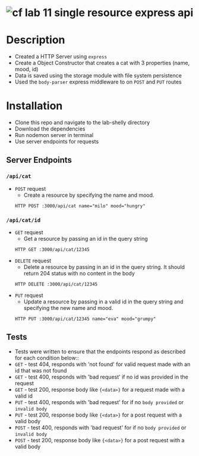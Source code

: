 ![cf](https://i.imgur.com/7v5ASc8.png) lab 11 single resource express api
======

# Description
* Created a HTTP Server using `express`
* Create a Object Constructor that creates a cat with 3 properties (name, mood, id)
* Data is saved using the storage module with file system persistence
* Used the `body-parser` express middleware to on `POST` and `PUT` routes

# Installation
* Clone this repo and navigate to the lab-shelly directory
* Download the dependencies
* Run nodemon server in terminal
* Use server endpoints for requests

## Server Endpoints

### `/api/cat`
 * `POST` request
   * Create a resource by specifying the name and mood.
   ```
   HTTP POST :3000/api/cat name="milo" mood="hungry"
   ```
### `/api/cat/id`

 * `GET` request
   * Get a resource by passing an id in the query string
   ```
   HTTP GET :3000/api/cat/12345
   ```
 * `DELETE` request
   * Delete a resource by passing in an id in the query string. It should return 204 status with no content in the body
   ```
   HTTP DELETE :3000/api/cat/12345
   ```
 * `PUT` request
   * Update a resource by passing in a valid id in the query string and specifying the new name and mood.
   ```
   HTTP PUT :3000/api/cat/12345 name="eva" mood="grumpy"

## Tests
* Tests were written to ensure that the endpoints respond as described for each condition below::
 * `GET` - test 404, responds with 'not found' for valid request made with an id that was not found
 * `GET` - test 400, responds with 'bad request' if no id was provided in the request
 * `GET` - test 200, response body like `{<data>}` for a request made with a valid id
 * `PUT` - test 400, responds with 'bad request' for if no `body provided` or `invalid body`
 * `PUT` - test 200, response body like  `{<data>}` for a post request with a valid body
 * `POST` - test 400, responds with 'bad request' for if no `body provided` or `invalid body`
 * `POST` - test 200, response body like  `{<data>}` for a post request with a valid body
